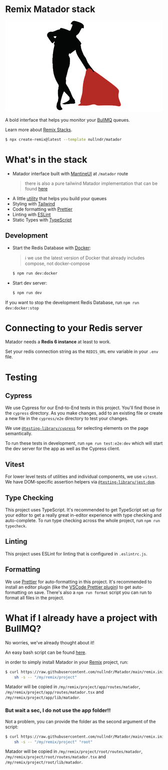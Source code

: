 # Remix Matador stack

![matador](./public/assets/matador.png)

A bold interface that helps you monitor your [BullMQ](https://docs.bullmq.io/) queues.

Learn more about [Remix Stacks](https://remix.run/stacks).

```bash
$ npx create-remix@latest --template nullndr/matador
```

# What's in the stack

- Matador interface built with [MantineUI](https://mantine.dev/) at `/matador` route
  > there is also a pure tailwind Matador implementation that can be found [here](https://github.com/inkOfPixel/Matador)
- A little [utility](https://github.com/nullndr/Matador/tree/main/app/queues) that helps you build your queues
- Styling with [Tailwind](https://tailwindcss.com/)
- Code formatting with [Prettier](https://prettier.io)
- Linting with [ESLint](https://eslint.org)
- Static Types with [TypeScript](https://typescriptlang.org)

## Development

- Start the Redis Database with [Docker](https://www.docker.com/get-started):

  > ℹ️ we use the latest version of Docker that already includes compose, not docker-compose

  ```bash
  $ npm run dev:docker
  ```

- Start dev server:

  ```bash
  $ npm run dev
  ```

If you want to stop the development Redis Database, run `npm run dev:docker:stop`

# Connecting to your Redis server

Matador needs a **Redis 6 instance** at least to work.

Set your redis connection string as the `REDIS_URL` env variable in your `.env` file.

# Testing

## Cypress

We use Cypress for our End-to-End tests in this project. You'll find those in the `cypress` directory. As you make changes, add to an existing file or create a new file in the `cypress/e2e` directory to test your changes.

We use [`@testing-library/cypress`](https://testing-library.com/cypress) for selecting elements on the page semantically.

To run these tests in development, run `npm run test:e2e:dev` which will start the dev server for the app as well as the Cypress client.

## Vitest

For lower level tests of utilities and individual components, we use `vitest`. We have DOM-specific assertion helpers via [`@testing-library/jest-dom`](https://testing-library.com/jest-dom).

## Type Checking

This project uses TypeScript.
It's recommended to get TypeScript set up for your editor to get a really great in-editor experience with type checking and auto-complete.
To run type checking across the whole project, run `npm run typecheck`.

## Linting

This project uses ESLint for linting that is configured in `.eslintrc.js`.

## Formatting

We use [Prettier](https://prettier.io/) for auto-formatting in this project.
It's recommended to install an editor plugin (like the [VSCode Prettier plugin](https://marketplace.visualstudio.com/items?itemName=esbenp.prettier-vscode)) to get auto-formatting on save.
There's also a `npm run format` script you can run to format all files in the project.

# What if I already have a project with BullMQ?

No worries, we've already thought about it!

An easy bash script can be found [here](https://github.com/nullndr/Matador/blob/main/remix.init/installer.sh).

in order to simply install Matador in your [Remix](https://remix.run) project, run:

```bash
$ curl https://raw.githubusercontent.com/nullndr/Matador/main/remix.init/installer.sh | \
    sh -s -- "/my/remix/project"
```

Matador will be copied in `/my/remix/project/app/routes/matador`, `/my/remix/project/app/routes/matador.tsx` and
`/my/remix/project/app/lib/matador`.

### But wait a sec, I do not use the app folder!!

Not a problem, you can provide the folder as the second argument of the script:

```bash
$ curl https://raw.githubusercontent.com/nullndr/Matador/main/remix.init/installer.sh | \
    sh -s -- "/my/remix/project" "root"
```

Matador will be copied in `/my/remix/project/root/routes/matador`, `/my/remix/project/root/routes/matador.tsx` and
`/my/remix/project/root/lib/matador`.
